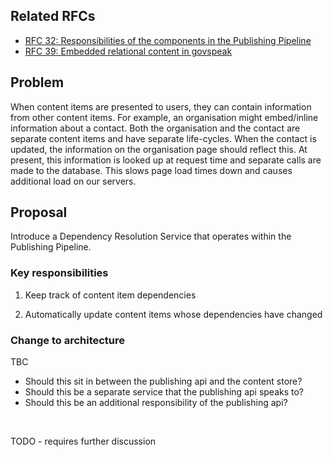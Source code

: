 ## Related RFCs

- [RFC 32: Responsibilities of the components in the Publishing Pipeline](https://gov-uk.atlassian.net/wiki/display/pubplatform/RFC+32%3A+Responsibilities+of+the+components+in+the+Publishing+Pipeline)
- [RFC 39: Embedded relational content in govspeak](https://gov-uk.atlassian.net/wiki/pages/viewpage.action?spaceKey=GOVUK&title=RFC+39%3A+Embedded+relational+content+in+govspeak)

## Problem

When content items are presented to users, they can contain information from other content items. For example, an organisation might embed/inline information about a contact.&nbsp;Both the organisation and the contact are separate content items and have separate life-cycles. When the contact is updated, the information on the organisation page should reflect this.&nbsp;At present, this information is looked up at request time and separate calls are made to the database. This slows page load times down and causes additional load on our servers.

## Proposal

Introduce a Dependency Resolution Service that operates within the Publishing Pipeline.

### Key responsibilities

1) Keep track of content item dependencies

2) Automatically update content items whose dependencies have changed

### Change to architecture

TBC

- Should this sit in between the publishing api and the content store?
- Should this be a separate service that the publishing api speaks to?
- Should this be an additional responsibility of the publishing api?

&nbsp;

TODO - requires further discussion

&nbsp;

&nbsp;

